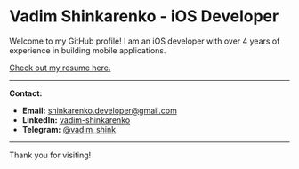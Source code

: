 # Vadim Shinkarenko - iOS Developer

Welcome to my GitHub profile! I am an iOS developer with over 4 years of experience in building mobile applications.

[Check out my resume here.](https://drive.google.com/file/d/1KAQti2I_8ECTjwdbwzg3YkNlzmEg5x5m/view?usp=sharing)

---

**Contact:**
- **Email:** shinkarenko.developer@gmail.com
- **LinkedIn:** [vadim-shinkarenko](https://www.linkedin.com/in/vadim-shinkarenko/)
- **Telegram:** [@vadim_shink](https://t.me/vadim_shink)

---

Thank you for visiting!
